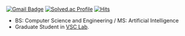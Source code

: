 [![Gmail Badge](https://img.shields.io/badge/-ybin0108-c14438?style=flat&logo=Gmail&logoColor=white&link=mailto:ybin0108@gmail.com)](mailto:ybin0108@gmail.com) 
[![Solved.ac Profile](http://mazassumnida.wtf/api/mini/generate_badge?boj=ybin108)](https://solved.ac/ybin108)
[![Hits](https://hits.seeyoufarm.com/api/count/incr/badge.svg?url=https%3A%2F%2Fgithub.com%2FUbin108%2Fhit-counter&count_bg=%2379C83D&title_bg=%23555555&icon=&icon_color=%23E7E7E7&title=hits&edge_flat=false)](https://hits.seeyoufarm.com)
<!--[![Tistory Badge](https://img.shields.io/badge/PS%20Blog-yellow?style=flat&logoColor=white)](https://bingorithm.tistory.com/)-->

- BS: Computer Science and Engineering / MS: Artificial Intelligence
- Graduate Student in <a href="https://silverbottlep.github.io/pair.html" target="_blank">VSC Lab</a>.
